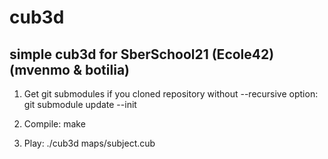 # cub3d
## simple cub3d for SberSchool21 (Ecole42) (mvenmo & botilia)

1) Get git submodules if you cloned repository without --recursive option:
git submodule update --init

2) Compile:
make

3) Play:
./cub3d maps/subject.cub
